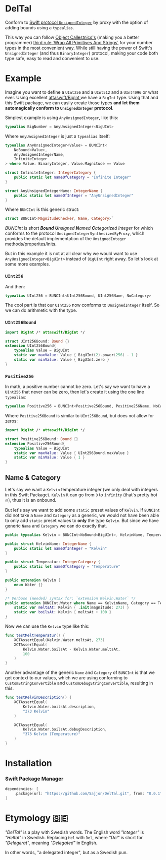 # DelTal

Conform to [Swift protocol `UnsignedInteger`](https://developer.apple.com/documentation/swift/unsignedinteger) by proxy with the option of adding bounds using a `typealias`.

This way you can follow [Object Callestnics's](https://williamdurand.fr/2013/06/03/object-calisthenics/) (making you a better programmer) [third rule 'Wrap All Primitives And Strings'](https://williamdurand.fr/2013/06/03/object-calisthenics/#3-wrap-all-primitives-and-strings) for your number types in the most convenient way. While still having the power of Swift's `UnsignedInteger` (and thus `BinaryInteger`) protocol, making your code both type safe, easy to read and convenient to use.

# Example

Imagine you want to define a `UInt256` and a `UInt512` and a `UInt4096` or what ever. Using excellent [attaswift/BigInt ](https://github.com/attaswift/BigInt) we have a `BigInt` type. Using that and this Swift package, we can easily create those types **and let them automagically conform to `UnsignedInteger` protocol**.

Simplest example is using `AnyUnsignedInteger`, like this:
```swift
typealias BigNumber = AnyUnsignedInteger<BigUInt>
```

Where `AnyUnsignedInteger` is just a `typealias` itself:

```swift
typealias AnyUnsignedInteger<Value> = BUNCInt<
    NoBound<Value>,
    AnyUnsignedIntegerName,
    InfiniteInteger
> where Value: BinaryInteger, Value.Magnitude == Value

struct InfiniteInteger: IntegerCategory {
    public static let nameOfCategory = "Infinite Integer"
}

struct AnyUnsignedIntegerName: IntegerName {
    public static let nameOfInteger = "AnyUnsignedInteger"
}

```

Where `BUNCInt` is this generic struct:

```swift
struct BUNCInt<MagnitudeChecker, Name, Category>`
```

_BUNCInt_ is short _**Bound** **U**nsigned **N**amed **C**ategorized Integer_ for which conforms to the protocol `UnsignedIntegerSynthesizedByProxy`, which provides the default implementation of the `UnsignedInteger` methods/properites/inits.

But in this example it is not at all clear why we would want to use `AnyUnsignedInteger<BigUInt>` instead of `BigUInt` right away. So let's look at some more examples.

### `UInt256`

And then:
```swift
typealias UInt256 = BUNCInt<UInt256Bound, UInt256Name, NoCategory>

```

The cool part is that our `UInt256` now conforms to `UnsignedInteger` itself. So we can do arithmetic with the type.

### `UInt256Bound`

```swift
import BigInt /* attaswift/BigInt */

struct UInt256Bound: Bound {}
extension UInt256Bound{
    typealias Value = BigUInt
    static var maxValue: Value { BigUInt(2).power(256) - 1 }
    static var minValue: Value { BigUInt.zero }
}
```

### `Positive256`

In math, a positive number cannot be zero. Let's say we want to have a `UInt256` that never can be zero, then let's create it using the one line `typealias`:

```swift
typealias Positive256 = BUNCInt<Positive256Bound, Positive256Name, NoCategory>
```

Where `Positive256Bound` is similar to `UInt256Bound`, but does not allow for zeros:

```swift
import BigInt /* attaswift/BigInt */

struct Positive256Bound: Bound {}
extension Positive256Bound{
    typealias Value = BigUInt
    static var maxValue: Value { UInt256Bound.maxValue }
    static var minValue: Value { 1 }
}
```


## Name & Category

Let's say we want a `Kelvin` temperature integer (we only deal with integers in this Swift Package). `Kelvin` it can go from `0` to `infinity` (that's pretty hot 🔥), thus it is an onbound. 

But let's say we want to add some `static` preset values of `Kelvin`. If `BUNCInt` did not take a `Name` and `Category` as a generic, we would not have been able to only add `static` preset values to **only** the type `Kelvin`. But since we have generic `Name` and `Category` we can do exactly that.

```swift
public typealias Kelvin = BUNCInt<NoBound<BigUInt>, KelvinName, Temperatur>

public struct KelvinName: IntegerName {
    public static let nameOfInteger = "Kelvin"
}

public struct Temperatur: IntegerCategory {
    public static let nameOfCategory = "Temperature"
}

public extension Kelvin {
    enum Water {}
}

/* Verbose (needed) syntax for: `extension Kelvin.Water` */
public extension BUNCInt.Water where Name == KelvinName, Category == Temperatur {
    static var meltsAt: Kelvin { .init(magnitude: 273) }
    static var boilsAt: Kelvin { meltsAt + 100 }
}
```

Now we can use the `Kelvin` type like this:
```swift
func testMeltTemperatur() {
    XCTAssertEqual(Kelvin.Water.meltsAt, 273)
    XCTAssertEqual(
        Kelvin.Water.boilsAt - Kelvin.Water.meltsAt, 
        100
    )
}
```

Another advantage of the generic `Name` and `Category` of `BUNCInt` is that we get context to our values, which we are using conforming to `CustomStringConvertible` and `CustomDebugStringConvertible`, resulting in this.

```swift
func testKelvinDescription() {
    XCTAssertEqual(
        Kelvin.Water.boilsAt.description, 
        "373 Kelvin"
    )

    XCTAssertEqual(
        Kelvin.Water.boilsAt.debugDescription,
        "373 Kelvin (Temperature)"
    )
}
```

# Installation

### Swift Package Manager
```swift
dependencies: [
    .package(url: "https://github.com/Sajjon/DelTal.git", from: "0.0.1")
]
```

# Etymology 🇸🇪
_"DelTal"_ is a play with Swedish words. The English word _"Integer"_ is _"Heltal"_ in Swedish. Replacing `Hel` with `Del`, where _"Del"_ is short for _"Delegerat"_, meaning _"Delegated"_ in English. 

In other words, "a delegated integer", but as a Swedish pun.
